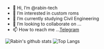 - 👋 Hi, I’m @rabin-tech
- 👀 I’m interested in custom roms
- 🌱 I’m currently studying Civil Engineering
- 💞️ I’m looking to collaborate on ...
- 📫 How to reach me ...[Telegram](http://t.me/professor36)

![Rabin's github stats](https://github-readme-stats.vercel.app/api?username=rabin-tech&show_icons=true&count_private=true&line_height=40)
![Top Langs](https://github-readme-stats.vercel.app/api/top-langs/?username=rabin-tech&hide=html)

<!---
rabin-tech/rabin-tech is a ✨ special ✨ repository because its `README.md` (this file) appears on your GitHub profile.
You can click the Preview link to take a look at your changes.
--->
